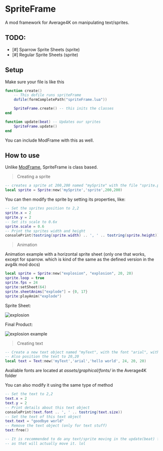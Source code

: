 # SpriteFrame
A mod framework for Average4K on manipulating text/sprites.

## TODO:

- [#] Sparrow Sprite Sheets (sprite)
- [#] Regular Sprite Sheets (sprite)

## Setup

Make sure your file is like this 
```lua
function create()
    -- This dofile runs spriteFrame
    dofile(formCompletePath("spriteFrame.lua"))

    SpriteFrame.create() -- this inits the classes
end

function update(beat) -- Updates our sprites
    SpriteFrame.update()
end
```

You can include ModFrame with this as well.

## How to use

Unlike [ModFrame](https://github.com/KadeDev/Avg4k-ModFrame), SpriteFrame is class based.

> Creating a sprite

```lua
-- creates a sprite at 200,200 named "mySprite" with the file "sprite.png" in the mod folder
local sprite = Sprite:new('mySprite','sprite',200,200)
```

You can then modify the sprite by setting its properties, like:
```lua
-- Set the sprites position to 2,2
sprite.x = 2
sprite.y = 2
-- Set its scale to 0.6x
sprite.scale = 0.6
-- Print the sprites width and height
consolePrint(tostring(sprite.width) .. ', ' .. tostring(sprite.height))
```

> Animation

Animation example with a horizontal sprite sheet (only one that works, except for sparrow. which is kind of the same as the defined version in the avg4k mod docs)

```lua
local sprite = Sprite:new("explosion", "explosion", 20, 20)
sprite.loop = true
sprite.fps = 24
sprite:setSheet(64)
sprite.sheetAnims["explode"] = {0, 17}
sprite:playAnim("explode")
```

Sprite Sheet: 

![explosion](https://user-images.githubusercontent.com/26305836/213835433-b1cce86e-72cb-4d9f-9373-70dc0d3885a6.png)

Final Product: 

![explosion example](https://user-images.githubusercontent.com/26305836/213835425-fe7eacfb-6ce7-4aaa-ac32-628b73d0d986.gif)

> Creating text

```lua
-- Create a new text object named "myText", with the font "arial", with the initial text of "hello world", and the size of 24.
-- Also position the text to 20,20
local text = Text:new('myText','arial','hello world', 24, 20, 20)
```

Avaliable fonts are located at *assets/graphical/fonts/* in the Average4K folder

You can also modify it using the same type of method
```lua
-- Set the text to 2,2
text.x = 2
text.y = 2
-- Print details about this text object
consolePrint(text.font .. ', ' .. tostring(text.size))
-- Set the text of this text object
text.text = "goodbye world"
-- Remove the text object (only for text stuff)
text:free()

-- It is recommended to do any text/sprite moving in the update(beat) function.
-- as that will actually move it. lol
```
